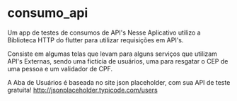 # consumo_api

 Um app de testes de consumos de API's  Nesse Aplicativo utilizo a Biblioteca HTTP do flutter para utilizar requisições em API's. 
 
Consiste em algumas telas que levam para alguns serviços que utilizam API's Externas, sendo uma fictícia de usuários, uma para resgatar o CEP de uma pessoa e um validador de CPF. 

A Aba de Usuários é baseada no site json placeholder, com sua API de teste gratuita!
 http://jsonplaceholder.typicode.com/users
